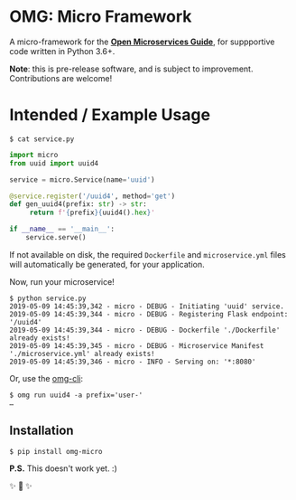 # OMG: Micro Framework

A micro-framework for the **[Open Microservices Guide](https://microservices.guide/)**, for suppportive code written in Python 3.6+.

**Note**: this is pre-release software, and is subject to improvement. Contributions are welcome!

# Intended / Example Usage

```shell
$ cat service.py
```
```python
import micro
from uuid import uuid4

service = micro.Service(name='uuid')

@service.register('/uuid4', method='get')
def gen_uuid4(prefix: str) -> str:
     return f'{prefix}{uuid4().hex}'

if __name__ == '__main__':
    service.serve()
```

If not available on disk, the required `Dockerfile` and `microservice.yml` files will automatically be generated, for your application.

Now, run your microservice!

```shell
$ python service.py
2019-05-09 14:45:39,342 - micro - DEBUG - Initiating 'uuid' service.
2019-05-09 14:45:39,344 - micro - DEBUG - Registering Flask endpoint: '/uuid4'
2019-05-09 14:45:39,344 - micro - DEBUG - Dockerfile './Dockerfile' already exists!
2019-05-09 14:45:39,345 - micro - DEBUG - Microservice Manifest './microservice.yml' already exists!
2019-05-09 14:45:39,346 - micro - INFO - Serving on: '*:8080'
```

Or, use the [omg-cli](https://github.com/microservices/omg-cli):

```shell
$ omg run uuid4 -a prefix='user-'
…
```

## Installation

```shell
$ pip install omg-micro
```

**P.S.** This doesn't work yet. :)

✨ 🍰 ✨
